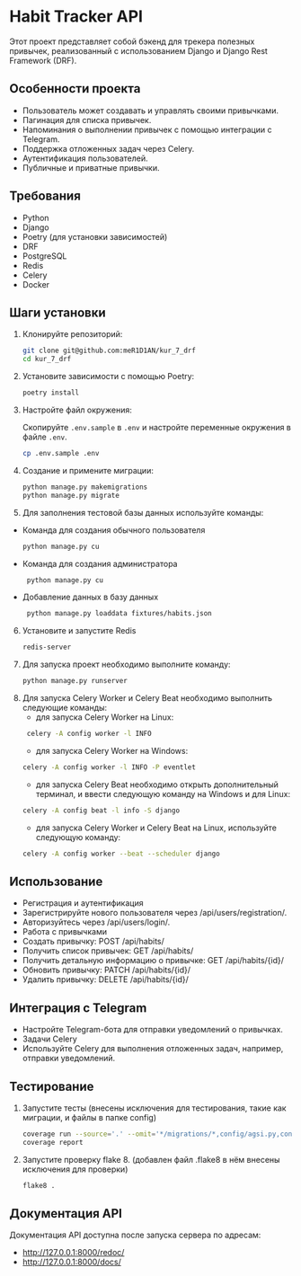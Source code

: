 # Habit Tracker API

Этот проект представляет собой бэкенд для трекера полезных привычек, реализованный с использованием Django и Django Rest Framework (DRF).

## Особенности проекта

- Пользователь может создавать и управлять своими привычками.
- Пагинация для списка привычек.
- Напоминания о выполнении привычек с помощью интеграции с Telegram.
- Поддержка отложенных задач через Celery.
- Аутентификация пользователей.
- Публичные и приватные привычки.

## Требования

- Python 
- Django 
- Poetry (для установки зависимостей)
- DRF
- PostgreSQL
- Redis
- Celery
- Docker

## Шаги установки

1. Клонируйте репозиторий:

    ```bash
   git clone git@github.com:meR1D1AN/kur_7_drf
   cd kur_7_drf
   ```

2. Установите зависимости с помощью Poetry:

    ```bash
    poetry install
    ```

3. Настройте файл окружения:

    Скопируйте `.env.sample` в `.env` и настройте переменные окружения в файле `.env`.

    ```bash
    cp .env.sample .env
    ```
   

4. Создание и примените миграции:

    ```bash
    python manage.py makemigrations
    python manage.py migrate
    ```
   
5. Для заполнения тестовой базы данных используйте команды:

- Команда для создания обычного пользователя
    ```bash
   python manage.py cu
    ```
- Команда для создания администратора
  ```bash
   python manage.py cu
  ```
- Добавление данных в базу данных  
   ```bash
    python manage.py loaddata fixtures/habits.json
   ```
6. Установите и запустите Redis
    ```bash
    redis-server
    ```
7. Для запуска проект необходимо выполните команду:
    ```bash
    python manage.py runserver
    ```
8. Для запуска Celery Worker и Celery Beat необходимо выполнить следующие команды:
    - для запуска Celery Worker на Linux:
   ```bash
    celery -A config worker -l INFO
   ```
   - для запуска Celery Worker на Windows:
   ```bash
   celery -A config worker -l INFO -P eventlet
   ```
   - для запуска Celery Beat необходимо открыть дополнительный терминал, и ввести следующую команду на Windows и для Linux:
   ```bash
   celery -A config beat -l info -S django
   ```
   - для запуска Celery Worker и Celery Beat на Linux, используйте следующую команду:
   ```bash
   celery -A config worker --beat --scheduler django
   ```

## Использование

- Регистрация и аутентификация
- Зарегистрируйте нового пользователя через /api/users/registration/.
- Авторизуйтесь через /api/users/login/.
- Работа с привычками
- Создать привычку: POST /api/habits/
- Получить список привычек: GET /api/habits/
- Получить детальную информацию о привычке: GET /api/habits/{id}/
- Обновить привычку: PATCH /api/habits/{id}/
- Удалить привычку: DELETE /api/habits/{id}/

## Интеграция с Telegram
- Настройте Telegram-бота для отправки уведомлений о привычках.
- Задачи Celery
- Используйте Celery для выполнения отложенных задач, например, отправки уведомлений.

## Тестирование

1. Запустите тесты (внесены исключения для тестирования, такие как миграции, и файлы в папке config)

   ```bash
   coverage run --source='.' --omit='*/migrations/*,config/agsi.py,config/wsgi.py' manage.py test
   coverage report
   ```
2. Запустите проверку flake 8. (добавлен файл .flake8 в нём внесены исключения для проверки)
   ```bash
   flake8 .
   ```

## Документация API

Документация API доступна после запуска сервера по адресам: 
   - http://127.0.0.1:8000/redoc/
   - http://127.0.0.1:8000/docs/
